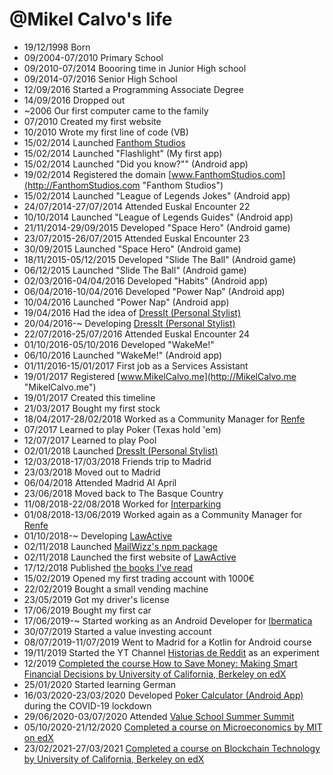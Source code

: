 @Mikel Calvo's life
===============

- 19/12/1998 Born
- 09/2004-07/2010 Primary School
- 09/2010-07/2014 Boooring time in Junior High school
- 09/2014-07/2016 Senior High School
- 12/09/2016 Started a Programming Associate Degree
- 14/09/2016 Dropped out
- ~2006 Our first computer came to the family
- 07/2010 Created my first website
- 10/2010 Wrote my first line of code (VB)
- 15/02/2014 Launched [Fanthom Studios](http://FanthomStudios.com "Fanthom Studios")
- 15/02/2014 Launched "Flashlight" (My first app)
- 15/02/2014 Launched "Did you know?"" (Android app)
- 19/02/2014 Registered the domain [www.FanthomStudios.com](http://FanthomStudios.com "Fanthom Studios")
- 15/02/2014 Launched "League of Legends Jokes" (Android app)
- 24/07/2014-27/07/2014 Attended Euskal Encounter 22
- 10/10/2014 Launched "League of Legends Guides" (Android app)
- 21/11/2014-29/09/2015 Developed "Space Hero" (Android game)
- 23/07/2015-26/07/2015 Attended Euskal Encounter 23
- 30/09/2015 Launched "Space Hero" (Android game)
- 18/11/2015-05/12/2015 Developed "Slide The Ball" (Android game)
- 06/12/2015 Launched "Slide The Ball" (Android game)
- 02/03/2016-04/04/2016 Developed "Habits" (Android app)
- 06/04/2016-10/04/2016 Developed "Power Nap" (Android app)
- 10/04/2016 Launched "Power Nap" (Android app)
- 19/04/2016 Had the idea of [DressIt (Personal Stylist)](http://getDressIt.com/ "DressIt")
- 20/04/2016-~ Developing [DressIt (Personal Stylist)](http://getDressIt.com/ "DressIt")
- 22/07/2016-25/07/2016 Attended Euskal Encounter 24
- 01/10/2016-05/10/2016 Developed "WakeMe!"
- 06/10/2016 Launched "WakeMe!" (Android app)
- 01/11/2016-15/01/2017 First job as a Services Assistant
- 19/01/2017 Registered [www.MikelCalvo.me](http://MikelCalvo.me "MikelCalvo.me")
- 19/01/2017 Created this timeline
- 21/03/2017 Bought my first stock
- 18/04/2017-28/02/2018 Worked as a Community Manager for [Renfe](http://www.renfe.com/ "Renfe")
- 07/2017 Learned to play Poker (Texas hold 'em)
- 12/07/2017 Learned to play Pool
- 02/01/2018 Launched [DressIt (Personal Stylist)](http://getDressIt.com/ "DressIt")
- 12/03/2018-17/03/2018 Friends trip to Madrid
- 23/03/2018 Moved out to Madrid
- 06/04/2018 Attended Madrid AI April
- 23/06/2018 Moved back to The Basque Country
- 11/08/2018-22/08/2018 Worked for [Interparking](http://www.interparking.es/es-ES/ "Interparking")
- 01/08/2018-13/06/2019 Worked again as a Community Manager for [Renfe](http://www.renfe.com/ "Renfe")
- 01/10/2018-~ Developing [LawActive](http://www.LawActive.es/ "LawActive")
- 02/11/2018 Launched [MailWizz's npm package](https://www.npmjs.com/package/node-mailwizz "node-mailwizz")
- 02/11/2018 Launched the first website of [LawActive](http://www.LawActive.es/ "LawActive")
- 17/12/2018 Published [the books I've read](http://www.mikelcalvo.net/books "Books I've read")
- 15/02/2019 Opened my first trading account with 1000€
- 22/02/2019 Bought a small vending machine
- 23/05/2019 Got my driver's license
- 17/06/2019 Bought my first car
- 17/06/2019-~ Started working as an Android Developer for [Ibermatica](https://ibermatica.com/ "Ibermatica")
- 30/07/2019 Started a value investing account
- 08/07/2019-11/07/2019 Went to Madrid for a Kotlin for Android course
- 19/11/2019 Started the YT Channel [Historias de Reddit](https://www.youtube.com/channel/UC-CcVrIppHTRTiAiW1FlkPQ "Historias de Reddit") as an experiment
- 12/2019 [Completed the course How to Save Money: Making Smart Financial Decisions by University of California, Berkeley on edX](https://courses.edx.org/certificates/a7d5c756db7f4d5cb56a98248c74aceb "Completed the course How to Save Money: Making Smart Financial Decisions - University of California, Berkeley on edX")
- 25/01/2020 Started learning German
- 16/03/2020-23/03/2020 Developed [Poker Calculator (Android App)](https://play.google.com/store/apps/details?id=com.mikelcalvo.pokercalculator "Poker Calculator") during the COVID-19 lockdown
- 29/06/2020-03/07/2020 Attended [Value School Summer Summit](https://valueschool.es/summer-summit)
- 05/10/2020-21/12/2020 [Completed a course on Microeconomics by MIT on edX](https://courses.edx.org/certificates/bfebc793a5c64baca40abcf545b88204 "Completed a course on Microeconomics by MIT on edX")
- 23/02/2021-27/03/2021 [Completed a course on Blockchain Technology by University of California, Berkeley on edX](https://courses.edx.org/certificates/54914b61310e45c4bce5e24b75a9610e "Completed a course on Blockchain Technology by University of California, Berkeley on edX")

